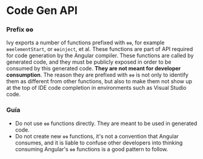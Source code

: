 # Code Gen API

### Prefix ɵɵ

Ivy exports a number of functions prefixed with `ɵɵ`, for example `ɵɵelementStart`, or `ɵɵinject`, et al. These functions are part of API required for code generation by the Angular compiler. These functions are called by generated code, and they must be publicly exposed in order to be consumed by this generated code. **They are not meant for developer consumption**. The reason they are prefixed with `ɵɵ` is not only to identify them as different from other functions, but also to make them not show up at the top of IDE code completion in environments such as Visual Studio code.


### Guía

- Do not use `ɵɵ` functions directly. They are meant to be used in generated code.
- Do not create new `ɵɵ` functions, it's not a convention that Angular consumes, and it is liable to confuse other developers into thinking consuming Angular's `ɵɵ` functions is a good pattern to follow.
